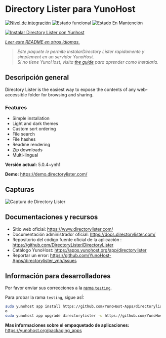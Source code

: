 <!--
Este archivo README esta generado automaticamente<https://github.com/YunoHost/apps/tree/master/tools/readme_generator>
No se debe editar a mano.
-->

# Directory Lister para YunoHost

[![Nivel de integración](https://apps.yunohost.org/badge/integration/directorylister)](https://ci-apps.yunohost.org/ci/apps/directorylister/)
![Estado funcional](https://apps.yunohost.org/badge/state/directorylister)
![Estado En Mantención](https://apps.yunohost.org/badge/maintained/directorylister)

[![Instalar Directory Lister con Yunhost](https://install-app.yunohost.org/install-with-yunohost.svg)](https://install-app.yunohost.org/?app=directorylister)

*[Leer este README en otros idiomas.](./ALL_README.md)*

> *Este paquete le permite instalarDirectory Lister rapidamente y simplement en un servidor YunoHost.*  
> *Si no tiene YunoHost, visita [the guide](https://yunohost.org/install) para aprender como instalarla.*

## Descripción general

Directory Lister is the easiest way to expose the contents of any web-accessible folder for browsing and sharing.

### Features

- Simple installation
- Light and dark themes
- Custom sort ordering
- File search
- File hashes
- Readme rendering
- Zip downloads
- Multi-lingual


**Versión actual:** 5.0.4~ynh1

**Demo:** <https://demo.directorylister.com/>

## Capturas

![Captura de Directory Lister](./doc/screenshots/Screenshot.png)

## Documentaciones y recursos

- Sitio web oficial: <https://www.directorylister.com/>
- Documentación administrador oficial: <https://docs.directorylister.com/>
- Repositorio del código fuente oficial de la aplicación : <https://github.com/DirectoryLister/DirectoryLister>
- Catálogo YunoHost: <https://apps.yunohost.org/app/directorylister>
- Reportar un error: <https://github.com/YunoHost-Apps/directorylister_ynh/issues>

## Información para desarrolladores

Por favor enviar sus correcciones a la [rama `testing`](https://github.com/YunoHost-Apps/directorylister_ynh/tree/testing).

Para probar la rama `testing`, sigue asÍ:

```bash
sudo yunohost app install https://github.com/YunoHost-Apps/directorylister_ynh/tree/testing --debug
o
sudo yunohost app upgrade directorylister -u https://github.com/YunoHost-Apps/directorylister_ynh/tree/testing --debug
```

**Mas informaciones sobre el empaquetado de aplicaciones:** <https://yunohost.org/packaging_apps>
